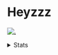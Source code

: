 # Heyzzz  

[![.](https://skillicons.dev/icons?i=js,java)](https://skillicons.dev)  

<details>
<summary>Stats</summary
<!--START_SECTION:waka-->

```txt
Rust         19 hrs 40 mins  ████████████▒░░░░░░░░░░░░   48.91 %
JavaScript   12 hrs 14 mins  ███████▓░░░░░░░░░░░░░░░░░   30.44 %
CSS          3 hrs 12 mins   ██░░░░░░░░░░░░░░░░░░░░░░░   07.99 %
JSON         2 hrs 11 mins   █▒░░░░░░░░░░░░░░░░░░░░░░░   05.45 %
C++          1 hr 52 mins    █░░░░░░░░░░░░░░░░░░░░░░░░   04.66 %
```

<!--END_SECTION:waka-->
</details>
